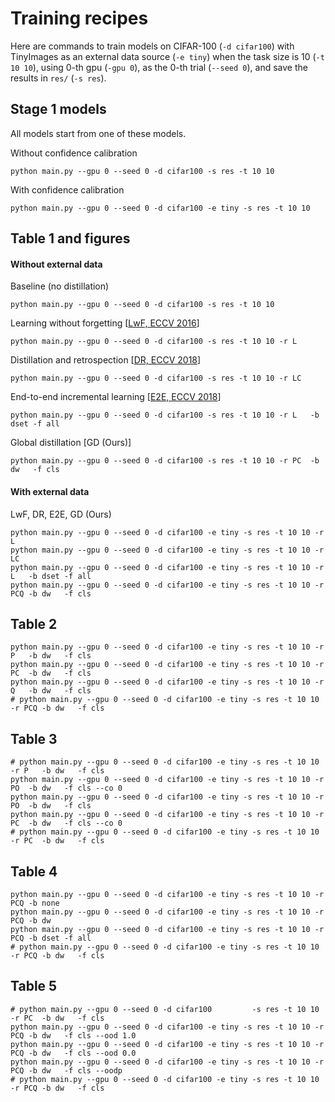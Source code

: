 # Training recipes
Here are commands to train models on CIFAR-100 (`-d cifar100`) with TinyImages as an external data source (`-e tiny`) when the task size is 10 (`-t 10 10`), using 0-th gpu (`-gpu 0`), as the 0-th trial (`--seed 0`), and save the results in `res/` (`-s res`).

## Stage 1 models
All models start from one of these models.

Without confidence calibration
```
python main.py --gpu 0 --seed 0 -d cifar100 -s res -t 10 10
```
With confidence calibration
```
python main.py --gpu 0 --seed 0 -d cifar100 -e tiny -s res -t 10 10
```

## Table 1 and figures
#### Without external data
Baseline (no distillation)
```
python main.py --gpu 0 --seed 0 -d cifar100 -s res -t 10 10
```
Learning without forgetting [[LwF, ECCV 2016](https://arxiv.org/abs/1606.09282)]
```
python main.py --gpu 0 --seed 0 -d cifar100 -s res -t 10 10 -r L
```
Distillation and retrospection [[DR, ECCV 2018](http://openaccess.thecvf.com/content_ECCV_2018/papers/Saihui_Hou_Progressive_Lifelong_Learning_ECCV_2018_paper.pdf)]
```
python main.py --gpu 0 --seed 0 -d cifar100 -s res -t 10 10 -r LC
```
End-to-end incremental learning [[E2E, ECCV 2018](https://arxiv.org/abs/1807.09536)]
```
python main.py --gpu 0 --seed 0 -d cifar100 -s res -t 10 10 -r L   -b dset -f all
```
Global distillation [GD (Ours)]
```
python main.py --gpu 0 --seed 0 -d cifar100 -s res -t 10 10 -r PC  -b dw   -f cls
```
#### With external data
LwF, DR, E2E, GD (Ours)
```
python main.py --gpu 0 --seed 0 -d cifar100 -e tiny -s res -t 10 10 -r L
python main.py --gpu 0 --seed 0 -d cifar100 -e tiny -s res -t 10 10 -r LC
python main.py --gpu 0 --seed 0 -d cifar100 -e tiny -s res -t 10 10 -r L   -b dset -f all
python main.py --gpu 0 --seed 0 -d cifar100 -e tiny -s res -t 10 10 -r PCQ -b dw   -f cls
```
## Table 2
```
python main.py --gpu 0 --seed 0 -d cifar100 -e tiny -s res -t 10 10 -r P   -b dw   -f cls
python main.py --gpu 0 --seed 0 -d cifar100 -e tiny -s res -t 10 10 -r PC  -b dw   -f cls
python main.py --gpu 0 --seed 0 -d cifar100 -e tiny -s res -t 10 10 -r Q   -b dw   -f cls
# python main.py --gpu 0 --seed 0 -d cifar100 -e tiny -s res -t 10 10 -r PCQ -b dw   -f cls
```
## Table 3
```
# python main.py --gpu 0 --seed 0 -d cifar100 -e tiny -s res -t 10 10 -r P   -b dw   -f cls
python main.py --gpu 0 --seed 0 -d cifar100 -e tiny -s res -t 10 10 -r PO  -b dw   -f cls --co 0
python main.py --gpu 0 --seed 0 -d cifar100 -e tiny -s res -t 10 10 -r PO  -b dw   -f cls
python main.py --gpu 0 --seed 0 -d cifar100 -e tiny -s res -t 10 10 -r PC  -b dw   -f cls --co 0
# python main.py --gpu 0 --seed 0 -d cifar100 -e tiny -s res -t 10 10 -r PC  -b dw   -f cls
```
## Table 4
```
python main.py --gpu 0 --seed 0 -d cifar100 -e tiny -s res -t 10 10 -r PCQ -b none
python main.py --gpu 0 --seed 0 -d cifar100 -e tiny -s res -t 10 10 -r PCQ -b dw
python main.py --gpu 0 --seed 0 -d cifar100 -e tiny -s res -t 10 10 -r PCQ -b dset -f all
# python main.py --gpu 0 --seed 0 -d cifar100 -e tiny -s res -t 10 10 -r PCQ -b dw   -f cls
```
## Table 5
```
# python main.py --gpu 0 --seed 0 -d cifar100         -s res -t 10 10 -r PC  -b dw   -f cls
python main.py --gpu 0 --seed 0 -d cifar100 -e tiny -s res -t 10 10 -r PCQ -b dw   -f cls --ood 1.0
python main.py --gpu 0 --seed 0 -d cifar100 -e tiny -s res -t 10 10 -r PCQ -b dw   -f cls --ood 0.0
python main.py --gpu 0 --seed 0 -d cifar100 -e tiny -s res -t 10 10 -r PCQ -b dw   -f cls --oodp
# python main.py --gpu 0 --seed 0 -d cifar100 -e tiny -s res -t 10 10 -r PCQ -b dw   -f cls
```
